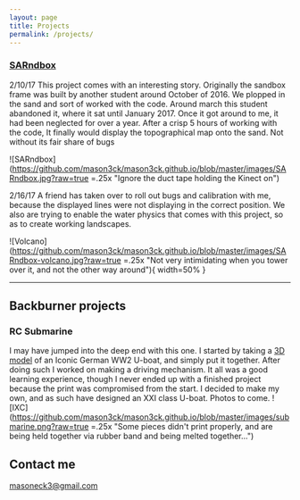 ```yaml
---
layout: page
title: Projects
permalink: /projects/
---
```


### [SARndbox](http://idav.ucdavis.edu/~okreylos/ResDev/SARndbox/)
2/10/17 This project comes with an interesting story. Originally the sandbox frame was built by another student around October of 2016. We plopped in the sand and sort of worked with the code. Around march this student abandoned it, where it sat until January 2017. Once it got around to me, it had been neglected for over a year. After a crisp 5 hours of working with the code, It finally would display the topographical map onto the sand. Not without its fair share of bugs

![SARndbox](https://github.com/mason3ck/mason3ck.github.io/blob/master/images/SARndbox.jpg?raw=true =.25x "Ignore the duct tape holding the Kinect on")

2/16/17 A friend has taken over to roll out bugs and calibration with me, because the displayed lines were not displaying in the correct position. We also are trying to enable the water physics that comes with this project, so as to create working landscapes.

![Volcano](https://github.com/mason3ck/mason3ck.github.io/blob/master/images/SARndbox-volcano.jpg?raw=true =.25x "Not very intimidating when you tower over it, and not the other way around"){ width=50% }


***

## Backburner projects

### RC Submarine

  I may have jumped into the deep end with this one. I started by taking a [3D model](http://www.thingiverse.com/thing:6432) of an Iconic German WW2 U-boat, and simply put it together. After doing such I worked on making a driving mechanism. It all was a good learning experience, though I never ended up with a finished project because the print was compromised from the start. I decided to make my own, and as such have designed an XXI class U-boat. Photos to come.
  ![IXC](https://github.com/mason3ck/mason3ck.github.io/blob/master/images/submarine.png?raw=true =.25x "Some pieces didn't print properly, and are being held together via rubber band and being melted together...")

## Contact me

[masoneck3@gmail.com](mailto:masoneck3@gmail.com)
